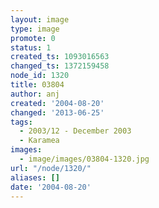 ```yaml
---
layout: image
type: image
promote: 0
status: 1
created_ts: 1093016563
changed_ts: 1372159458
node_id: 1320
title: 03804
author: anj
created: '2004-08-20'
changed: '2013-06-25'
tags:
  - 2003/12 - December 2003
  - Karamea
images:
  - image/images/03804-1320.jpg
url: "/node/1320/"
aliases: []
date: '2004-08-20'
---
```


